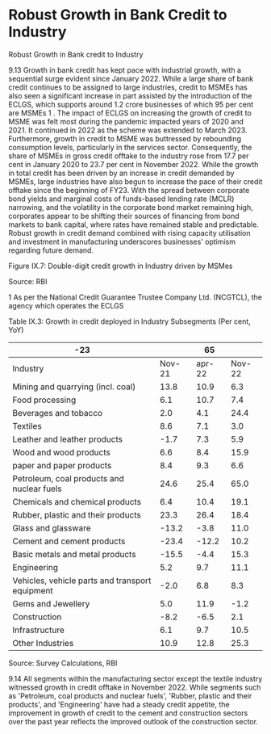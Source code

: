 # Robust Growth in Bank Credit to Industry

Robust Growth in Bank credit to Industry

9.13 Growth in bank credit  has  kept  pace  with  industrial  growth,  with  a  sequential  surge evident  since  January  2022. While  a  large  share  of  bank  credit  continues  to  be  assigned  to large industries, credit to MSMEs has also seen a significant increase in part assisted by the introduction of the ECLGS, which supports around 1.2 crore businesses of which 95 per cent are MSMEs 1 . The impact of ECLGS on increasing the growth of credit to MSME was felt most during the pandemic impacted years of 2020 and 2021. It continued in 2022 as the scheme was extended to March 2023. Furthermore, growth in credit to MSME was buttressed by rebounding consumption levels, particularly in the services sector. Consequently, the share of MSMEs in gross credit offtake to the industry rose from 17.7 per cent in January 2020 to 23.7 per cent in November 2022. While the growth in total credit has been driven by an increase in credit demanded by MSMEs, large industries have also begun to increase the pace of their credit offtake since the beginning of FY23. With the spread between corporate bond yields and marginal costs of funds-based lending rate (MCLR) narrowing, and the volatility in the corporate bond market remaining high, corporates appear to be shifting their sources of financing from bond markets to  bank  capital,  where  rates  have  remained  stable  and  predictable.  Robust  growth  in  credit demand combined with rising capacity utilisation and investment in manufacturing underscores businesses' optimism regarding future demand.

Figure IX.7: Double-digit credit growth in Industry driven by MSMes

<!-- image -->

Source: RBI

1 As per the National Credit Guarantee Trustee Company Ltd. (NCGTCL), the agency which operates the ECLGS

Table IX.3: Growth in credit deployed in Industry Subsegments (Per cent, YoY)

| -23                                             |        | 65     |        |
|-------------------------------------------------|--------|--------|--------|
| Industry                                        | Nov-21 | apr-22 | Nov-22 |
| Mining and quarrying (incl. coal)               | 13.8   | 10.9   | 6.3    |
| Food processing                                 | 6.1    | 10.7   | 7.4    |
| Beverages and tobacco                           | 2.0    | 4.1    | 24.4   |
| Textiles                                        | 8.6    | 7.1    | 3.0    |
| Leather and leather products                    | -1.7   | 7.3    | 5.9    |
| Wood and wood products                          | 6.6    | 8.4    | 15.9   |
| paper and paper products                        | 8.4    | 9.3    | 6.6    |
| Petroleum, coal products and nuclear fuels      | 24.6   | 25.4   | 65.0   |
| Chemicals and chemical products                 | 6.4    | 10.4   | 19.1   |
| Rubber, plastic and their products              | 23.3   | 26.4   | 18.4   |
| Glass and glassware                             | -13.2  | -3.8   | 11.0   |
| Cement and cement products                      | -23.4  | -12.2  | 10.2   |
| Basic metals and metal products                 | -15.5  | -4.4   | 15.3   |
| Engineering                                     | 5.2    | 9.7    | 11.1   |
| Vehicles, vehicle parts and transport equipment | -2.0   | 6.8    | 8.3    |
| Gems and Jewellery                              | 5.0    | 11.9   | -1.2   |
| Construction                                    | -8.2   | -6.5   | 2.1    |
| Infrastructure                                  | 6.1    | 9.7    | 10.5   |
| Other Industries                                | 10.9   | 12.8   | 25.3   |

Source: Survey Calculations, RBI

9.14 All  segments  within  the  manufacturing  sector  except  the  textile  industry  witnessed growth in credit offtake in November 2022. While segments such as 'Petroleum, coal products and nuclear fuels', 'Rubber, plastic and their products', and 'Engineering' have had a steady credit appetite, the improvement in growth of credit to the cement and construction sectors over the past year reflects the improved outlook of the construction sector.

##